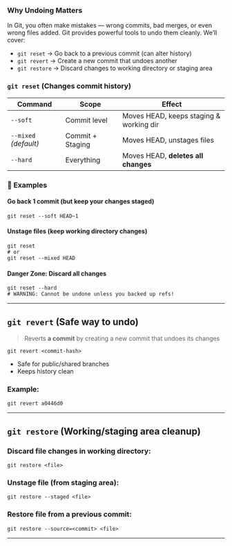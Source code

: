 ### Why Undoing Matters
In Git, you often make mistakes — wrong commits, bad merges, or even wrong files added. Git provides powerful tools to undo them cleanly.
We’ll cover:
* `git reset` → Go back to a previous commit (can alter history)
* `git revert` → Create a new commit that undoes another
* `git restore` → Discard changes to working directory or staging area
### `git reset` (Changes commit history)
|Command|Scope|Effect|
|---|---|---|
|`--soft`|Commit level|Moves HEAD, keeps staging & working dir|
|`--mixed` _(default)_|Commit + Staging|Moves HEAD, unstages files|
|`--hard`|Everything|Moves HEAD, **deletes all changes**|
### 📌 Examples
#### Go back 1 commit (but keep your changes staged)
```
git reset --soft HEAD~1
```
#### Unstage files (keep working directory changes)
```
git reset 
# or 
git reset --mixed HEAD
```
#### Danger Zone: Discard all changes
```
git reset --hard
# WARNING: Cannot be undone unless you backed up refs!
```
---
## `git revert` (Safe way to undo)
> Reverts **a commit** by creating a new commit that undoes its changes
```
git revert <commit-hash>
```
*   Safe for public/shared branches
*   Keeps history clean
### Example:
```
git revert a0446d0
```
---
## `git restore` (Working/staging area cleanup)
### Discard file changes in working directory:
```
git restore <file>
```
### Unstage file (from staging area):
```
git restore --staged <file>
```
### Restore file from a previous commit:
```
git restore --source=<commit> <file>
```

---
